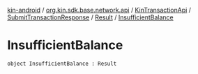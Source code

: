 [kin-android](../../../../index.md) / [org.kin.sdk.base.network.api](../../../index.md) / [KinTransactionApi](../../index.md) / [SubmitTransactionResponse](../index.md) / [Result](index.md) / [InsufficientBalance](./-insufficient-balance.md)

# InsufficientBalance

`object InsufficientBalance : Result`